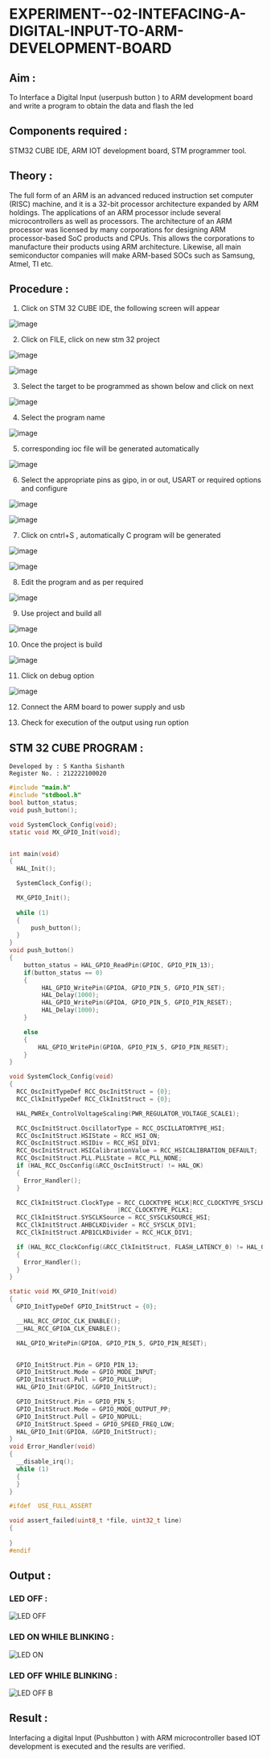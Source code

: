 # EXPERIMENT--02-INTEFACING-A-DIGITAL-INPUT-TO-ARM-DEVELOPMENT-BOARD
## Aim : 
To Interface a Digital Input  (userpush button  ) to ARM   development board and write a  program to obtain  the data and flash the led  
## Components required : 
STM32 CUBE IDE, ARM IOT development board,  STM programmer tool.
## Theory :
The full form of an ARM is an advanced reduced instruction set computer (RISC) machine, and it is a 32-bit processor architecture expanded by ARM holdings. The applications of an ARM processor include several microcontrollers as well as processors. The architecture of an ARM processor was licensed by many corporations for designing ARM processor-based SoC products and CPUs. This allows the corporations to manufacture their products using ARM architecture. Likewise, all main semiconductor companies will make ARM-based SOCs such as Samsung, Atmel, TI etc.
## Procedure :

1. Click on STM 32 CUBE IDE, the following screen will appear
 
![image](https://user-images.githubusercontent.com/36288975/226189166-ac10578c-c059-40e7-8b80-9f84f64bf088.png)

2. Click on FILE, click on new stm 32 project
   
![image](https://user-images.githubusercontent.com/36288975/226189215-2d13ebfb-507f-44fc-b772-02232e97c0e3.png)
 
![image](https://user-images.githubusercontent.com/36288975/226189230-bf2d90dd-9695-4aaf-b2a6-6d66454e81fc.png)

3. Select the target to be programmed  as shown below and click on next 

![image](https://user-images.githubusercontent.com/36288975/226189280-ed5dcf1d-dd8d-43ae-815d-491085f4863b.png)

4. Select the program name

![image](https://user-images.githubusercontent.com/36288975/226189316-09832a30-4d1a-4d4f-b8ad-2dc28f137711.png)


5. corresponding ioc file will be generated automatically
   
![image](https://user-images.githubusercontent.com/36288975/226189378-3abbdee2-0df6-470f-a3cd-79c74e3d3ad8.png)

6. Select the appropriate pins as gipo, in or out, USART or required options and configure 

![image](https://user-images.githubusercontent.com/36288975/226189403-f7179f1a-3eae-4637-826b-ab4ec35ba1e1.png)

![image](https://user-images.githubusercontent.com/36288975/226189425-2b2414ce-49b3-4b61-a260-c658cb2e4152.png)


7. Click on cntrl+S , automatically C program will be generated 

![image](https://user-images.githubusercontent.com/36288975/226189443-8b43451d-0b14-47e4-a20b-cc09c6ad8458.png)

![image](https://user-images.githubusercontent.com/36288975/226189450-85ffa969-2ffb-4788-81e5-72d60fdda0f1.png)

8. Edit the program and as per required
   
![image](https://user-images.githubusercontent.com/36288975/226189461-a573e62f-a109-4631-a250-a20925758fe0.png)

9. Use project and build all
    
![image](https://user-images.githubusercontent.com/36288975/226189554-3f7101ac-3f41-48fc-abc7-480bd6218dec.png)

10. Once the project is build

![image](https://user-images.githubusercontent.com/36288975/226189577-c61cc1eb-3990-4968-8aa6-aefffc766b70.png)

11. Click on debug option
    
![image](https://user-images.githubusercontent.com/36288975/226189625-37daa9a3-62e9-42b5-a5ce-2ac63345905b.png)

12. Connect the  ARM board to power supply and usb 


13. Check for execution of the output using run option 



## STM 32 CUBE PROGRAM :
```
Developed by : S Kantha Sishanth
Register No. : 212222100020
```
```c
#include "main.h"
#include "stdbool.h"
bool button_status;
void push_button();

void SystemClock_Config(void);
static void MX_GPIO_Init(void);


int main(void)
{
  HAL_Init();

  SystemClock_Config();

  MX_GPIO_Init();
 
  while (1)
  {
	  push_button();
  }
}
void push_button()
{
	button_status = HAL_GPIO_ReadPin(GPIOC, GPIO_PIN_13);
	if(button_status == 0)
	{
		 HAL_GPIO_WritePin(GPIOA, GPIO_PIN_5, GPIO_PIN_SET);
		 HAL_Delay(1000);
		 HAL_GPIO_WritePin(GPIOA, GPIO_PIN_5, GPIO_PIN_RESET);
		 HAL_Delay(1000);
	}

    else
    {
    	HAL_GPIO_WritePin(GPIOA, GPIO_PIN_5, GPIO_PIN_RESET);
    }
}

void SystemClock_Config(void)
{
  RCC_OscInitTypeDef RCC_OscInitStruct = {0};
  RCC_ClkInitTypeDef RCC_ClkInitStruct = {0};

  HAL_PWREx_ControlVoltageScaling(PWR_REGULATOR_VOLTAGE_SCALE1);

  RCC_OscInitStruct.OscillatorType = RCC_OSCILLATORTYPE_HSI;
  RCC_OscInitStruct.HSIState = RCC_HSI_ON;
  RCC_OscInitStruct.HSIDiv = RCC_HSI_DIV1;
  RCC_OscInitStruct.HSICalibrationValue = RCC_HSICALIBRATION_DEFAULT;
  RCC_OscInitStruct.PLL.PLLState = RCC_PLL_NONE;
  if (HAL_RCC_OscConfig(&RCC_OscInitStruct) != HAL_OK)
  {
    Error_Handler();
  }

  RCC_ClkInitStruct.ClockType = RCC_CLOCKTYPE_HCLK|RCC_CLOCKTYPE_SYSCLK
                              |RCC_CLOCKTYPE_PCLK1;
  RCC_ClkInitStruct.SYSCLKSource = RCC_SYSCLKSOURCE_HSI;
  RCC_ClkInitStruct.AHBCLKDivider = RCC_SYSCLK_DIV1;
  RCC_ClkInitStruct.APB1CLKDivider = RCC_HCLK_DIV1;

  if (HAL_RCC_ClockConfig(&RCC_ClkInitStruct, FLASH_LATENCY_0) != HAL_OK)
  {
    Error_Handler();
  }
}

static void MX_GPIO_Init(void)
{
  GPIO_InitTypeDef GPIO_InitStruct = {0};

  __HAL_RCC_GPIOC_CLK_ENABLE();
  __HAL_RCC_GPIOA_CLK_ENABLE();

  HAL_GPIO_WritePin(GPIOA, GPIO_PIN_5, GPIO_PIN_RESET);


  GPIO_InitStruct.Pin = GPIO_PIN_13;
  GPIO_InitStruct.Mode = GPIO_MODE_INPUT;
  GPIO_InitStruct.Pull = GPIO_PULLUP;
  HAL_GPIO_Init(GPIOC, &GPIO_InitStruct);

  GPIO_InitStruct.Pin = GPIO_PIN_5;
  GPIO_InitStruct.Mode = GPIO_MODE_OUTPUT_PP;
  GPIO_InitStruct.Pull = GPIO_NOPULL;
  GPIO_InitStruct.Speed = GPIO_SPEED_FREQ_LOW;
  HAL_GPIO_Init(GPIOA, &GPIO_InitStruct);
}
void Error_Handler(void)
{
  __disable_irq();
  while (1)
  {
  }
}

#ifdef  USE_FULL_ASSERT

void assert_failed(uint8_t *file, uint32_t line)
{
 
}
#endif 
```



## Output  :
### LED OFF :
![LED OFF](https://github.com/Skanthasishanth/EXPERIMENT--02-INTEFACING-A-DIGITAL-INPUT-TO-ARM-DEVELOPMENT-BOARD/assets/118298456/00b46fe2-992e-4892-bf72-633e8bf6ff82)


### LED ON WHILE BLINKING :

![LED ON](https://github.com/Skanthasishanth/EXPERIMENT--02-INTEFACING-A-DIGITAL-INPUT-TO-ARM-DEVELOPMENT-BOARD/assets/118298456/9695bdac-dfab-4521-a91d-6b50062ebf66)

### LED OFF WHILE BLINKING :
 
![LED OFF B](https://github.com/Skanthasishanth/EXPERIMENT--02-INTEFACING-A-DIGITAL-INPUT-TO-ARM-DEVELOPMENT-BOARD/assets/118298456/fa485998-2d23-4046-a295-bb9a27090ced)

 
## Result :
Interfacing a digital Input (Pushbutton ) with ARM microcontroller based IOT development is executed and the results are verified.
